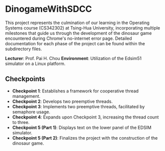 # DinogameWithSDCC

This project represents the culmination of our learning in the Operating Systems course (CS342302) at Tsing-Hua University, incorporating multiple milestones that guide us through the development of the dinosaur game encountered during Chrome's no-internet error page. Detailed documentation for each phase of the project can be found within the subdirectory files.

**Lecturer**: Prof. Pai H. Chou
**Environment**: Utilization of the Edsim51 simulator on a Linux platform.

## Checkpoints
- **Checkpoint 1**: Establishes a framework for cooperative thread management.
- **Checkpoint 2**: Develops two preemptive threads.
- **Checkpoint 3**: Implements two preemptive threads, facilitated by semaphore usage.
- **Checkpoint 4**: Expands upon Checkpoint 3, increasing the thread count to three.
- **Checkpoint 5 (Part 1)**: Displays text on the lower panel of the EDSIM simulator.
- **Checkpoint 5 (Part 2)**: Finalizes the project with the construction of the dinosaur game.
